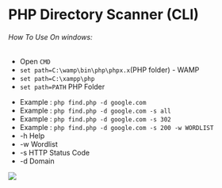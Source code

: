 # PHP Directory Scanner (CLI)

###### How To Use On windows:
  * Open `CMD`
  * `set path=C:\wamp\bin\php\phpx.x`(PHP folder) - WAMP
  * `set path=C:\xampp\php`
  * `set path=PATH` PHP Folder 

  - Example : `php find.php -d google.com`
  - Example : `php find.php -d google.com -s all`
  - Example : `php find.php -d google.com -s 302`
  - Example : `php find.php -d google.com -s 200 -w WORDLIST`
  - -h Help
  - -w Wordlist
  - -s HTTP Status Code
  - -d Domain
  
<a href="http://furkanyildiz.com/"><img src="http://furkanyildiz.com/githubgif/directoryscanner.gif"/></a>
